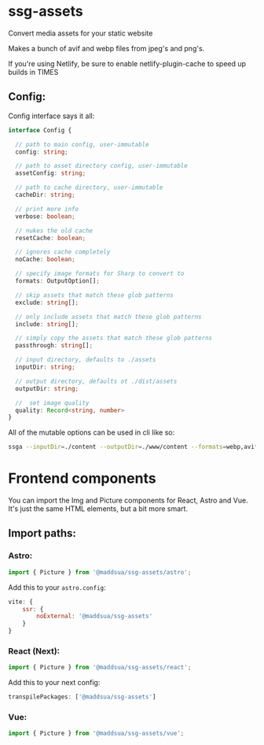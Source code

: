 # ssg-assets
Convert media assets for your static website

Makes a bunch of avif and webp files from jpeg's and png's.

If you're using Netlify, be sure to enable netlify-plugin-cache to speed up builds in TIMES

## Config:

Config interface says it all:

```typescript
interface Config {

  // path to main config, user-immutable
  config: string;

  // path to asset directory config, user-immutable
  assetConfig: string;

  // path to cache directory, user-immutable
  cacheDir: string;

  // print more info
  verbose: boolean;

  // nukes the old cache
  resetCache: boolean;

  // ignores cache completely
  noCache: boolean;

  // specify image formats for Sharp to convert to
  formats: OutputOption[];

  // skip assets that match these glob patterns
  exclude: string[];

  // only include assets that match these glob patterns
  include: string[];

  // simply copy the assets that match these glob patterns
  passthrough: string[];

  // input directory, defaults to ./assets
  inputDir: string;

  // output directory, defaults ot ./dist/assets
  outputDir: string;

  //  set image quality
  quality: Record<string, number>
}
```

All of the mutable options can be used in cli like so:
```bash
ssga --inputDir=./content --outputDir=./www/content --formats=webp,avif,jpg
```

# Frontend components

You can import the Img and Picture components for React, Astro and Vue. It's just the same HTML elements, but a bit more smart.

## Import paths:

### Astro:

```js
import { Picture } from '@maddsua/ssg-assets/astro';
```

Add this to your `astro.config`:

```js
vite: {
    ssr: {
        noExternal: '@maddsua/ssg-assets'
    }
}
```

### React (Next):

```js
import { Picture } from '@maddsua/ssg-assets/react';
```

Add this to your next config:

```js
transpilePackages: ['@maddsua/ssg-assets']
```

### Vue:

```js
import { Picture } from '@maddsua/ssg-assets/vue';
```
